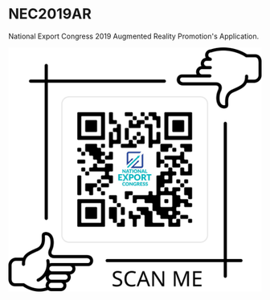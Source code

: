 # NEC2019AR
National Export Congress 2019 Augmented Reality Promotion's Application.


![alt text](https://github.com/chamx2/NEC2019AR/blob/master/Images/National_Export_Congress_QR%20(3).png)
